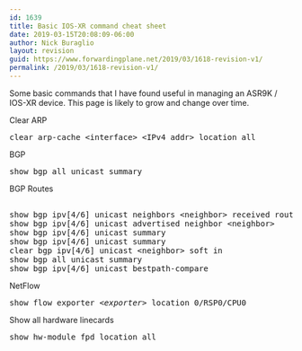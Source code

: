 ```yaml
---
id: 1639
title: Basic IOS-XR command cheat sheet
date: 2019-03-15T20:08:09-06:00
author: Nick Buraglio
layout: revision
guid: https://www.forwardingplane.net/2019/03/1618-revision-v1/
permalink: /2019/03/1618-revision-v1/
---
```

Some basic commands that I have found useful in managing an ASR9K / IOS-XR device. This page is likely to grow and change over time.

Clear ARP

<pre class="wp-block-preformatted">clear arp-cache &lt;interface&gt; &lt;IPv4 addr&gt; location all </pre>

BGP

<pre class="wp-block-preformatted">show bgp all unicast summary </pre>

BGP Routes

<pre class="wp-block-preformatted"><br />show bgp ipv[4/6] unicast neighbors &lt;neighbor&gt; received route<br />show bgp ipv[4/6] unicast advertised neighbor &lt;neighbor&gt; <br />show bgp ipv[4/6] unicast summary<br />show bgp ipv[4/6] unicast summary<br />clear bgp ipv[4/6] unicast &lt;neighbor&gt; soft in<br />show bgp all unicast summary<br />show bgp ipv[4/6] unicast bestpath-compare</pre>

NetFlow

<pre class="wp-block-preformatted">show flow exporter <em>&lt;exporter&gt;</em> location 0/RSP0/CPU0 </pre>

Show all hardware linecards

<pre class="wp-block-preformatted">show hw-module fpd location all</pre>